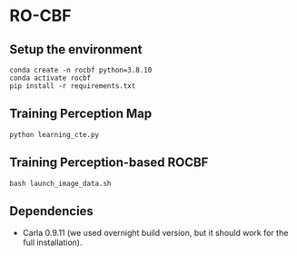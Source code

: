 # RO-CBF

## Setup the environment
```
conda create -n rocbf python=3.8.10
conda activate rocbf
pip install -r requirements.txt
```
## 

## Training Perception Map
```
python learning_cte.py
```
## Training Perception-based ROCBF
```
bash launch_image_data.sh
```
## Dependencies
* Carla 0.9.11 (we used overnight build version, but it should work for the full installation).
